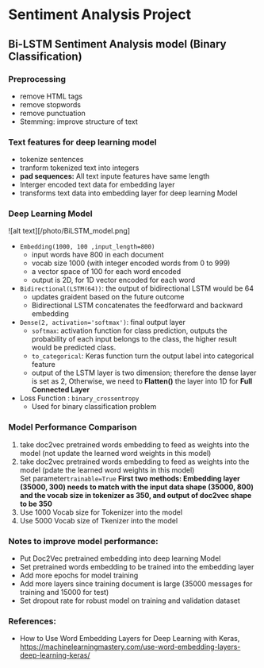# Sentiment Analysis Project

## Bi-LSTM Sentiment Analysis model (Binary Classification)
### Preprocessing
- remove HTML tags
- remove stopwords
- remove punctuation
- Stemming: improve structure of text

### Text features for deep learning model
- tokenize sentences
- tranform tokenized text into integers
- **pad sequences:** All text inpute features have same length
- Interger encoded text data for embedding layer
- transforms text data into embedding layer for deep learning Model

### Deep Learning Model
![alt text][/photo/BiLSTM_model.png]
- ``Embedding(1000, 100 ,input_length=800)``
   - input words have 800 in each document
   - vocab size 1000 (with integer encoded words from 0 to 999)
   - a vector space of 100 for each word encoded
   - output is 2D, for 1D vector encoded for each word
- ``Bidirectional(LSTM(64))``: the output of bidirectional LSTM would be 64
  - updates graident based on the future outcome
  - Bidirectional LSTM concatenates the feedforward and backward embedding
- ``Dense(2, activation='softmax')``: final output layer
  - ``softmax``: activation function for class prediction, outputs the probability of each input belongs to the class, the higher result would be predicted class.
  - ``to_categorical``: Keras function turn the output label into categorical feature
  - output of the LSTM layer is two dimension; therefore the dense layer is set as 2, Otherwise, we need to **Flatten()** the layer into 1D for **Full Connected Layer**
- Loss Function : ``binary_crossentropy``
  - Used for binary classification problem

### Model Performance Comparison
1. take doc2vec pretrained words embedding to feed as weights into the model (not update the learned word weights in this model)
2. take doc2vec pretrained words embedding to feed as weights into the model (pdate the learned word weights in this model) <br>Set parameter``trainable=True``
**First two methods: Embedding layer (35000, 300) needs to match with the input data shape (35000, 800) and the vocab size in tokenizer as 350, and output of doc2vec shape to be 350**
3. Use 1000 Vocab size for Tokenizer into the model
4. Use 5000 Vocab size of Tkenizer into the model

### Notes to improve model performance:
- Put Doc2Vec pretrained embedding into deep learning Model
- Set pretrained words embedding to be trained into the embedding layer
- Add more epochs for model training
- Add more layers since training document is large (35000 messages for training and 15000 for test)
- Set dropout rate for robust model on training and validation dataset

### References:
- How to Use Word Embedding Layers for Deep Learning with Keras, <br>https://machinelearningmastery.com/use-word-embedding-layers-deep-learning-keras/

